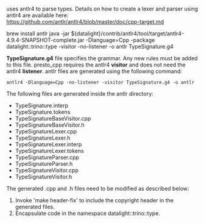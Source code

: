 uses antlr4 to parse types.
Details on how to create a lexer and parser using antlr4 are available here:
https://github.com/antlr/antlr4/blob/master/doc/cpp-target.md

brew install antlr
java -jar ${datalight}/contrib/antlr4/tool/target/antlr4-4.9.4-SNAPSHOT-complete.jar -Dlanguage=Cpp -package datalight::trino::type -visitor -no-listener -o antlr TypeSignature.g4

**TypeSignature.g4** file specifies the grammar. Any new rules must be added to this file.
presto_cpp requires the antlr4 **visitor** and does not need the antlr4 **listener**.
antlr files are generated using the following command:

    antlr4 -Dlanguage=Cpp -no-listener -visitor TypeSignature.g4 -o antlr

The following files are generated inside the antlr directory:
+ TypeSignature.interp
+ TypeSignature.tokens
+ TypeSignatureBaseVisitor.cpp
+ TypeSignatureBaseVisitor.h
+ TypeSignatureLexer.cpp
+ TypeSignatureLexer.h
+ TypeSignatureLexer.interp
+ TypeSignatureLexer.tokens
+ TypeSignatureParser.cpp
+ TypeSignatureParser.h
+ TypeSignatureVisitor.cpp
+ TypeSignatureVisitor.h

The generated .cpp and .h files need to be modified as described below:
   1) Invoke 'make header-fix' to include the copyright header in the generated files.
   2) Encapsulate code in the namespace datalight::trino::type.
